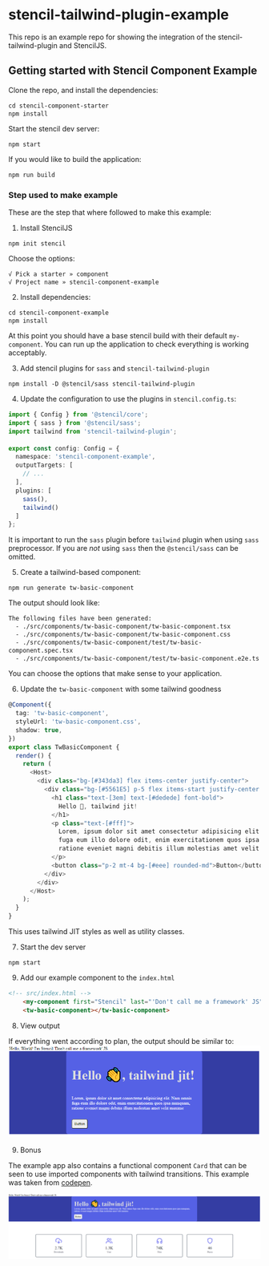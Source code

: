 # stencil-tailwind-plugin-example

This repo is an example repo for showing the integration of the stencil-tailwind-plugin and StencilJS.

## Getting started with Stencil Component Example

Clone the repo, and install the dependencies:
```shell
cd stencil-component-starter
npm install
```

Start the stencil dev server:
```shell
npm start
```

If you would like to build the application:
```shell
npm run build
```

### Step used to make example

These are the step that where followed to make this example:

1. Install StencilJS
```shell
npm init stencil
```

Choose the options:
```
√ Pick a starter » component
√ Project name » stencil-component-example
```

2. Install dependencies:
```shell
cd stencil-component-example
npm install
```
At this point you should have a base stencil build with their default `my-component`. You can run up the application to check everything is working acceptably.

3. Add stencil plugins for `sass` and `stencil-tailwind-plugin`
```shell
npm install -D @stencil/sass stencil-tailwind-plugin
```

4. Update the configuration to use the plugins in `stencil.config.ts`:
```ts
import { Config } from '@stencil/core';
import { sass } from '@stencil/sass';
import tailwind from 'stencil-tailwind-plugin';

export const config: Config = {
  namespace: 'stencil-component-example',
  outputTargets: [
    // ...
  ],
  plugins: [
    sass(),
    tailwind()
  ]
};
```

It is important to run the `sass` plugin before `tailwind` plugin when using `sass` preprocessor. If you are *not* using `sass` then the `@stencil/sass` can be omitted.

5. Create a tailwind-based component:
```shell
npm run generate tw-basic-component
```

The output should look like:
```
The following files have been generated:
  - ./src/components/tw-basic-component/tw-basic-component.tsx
  - ./src/components/tw-basic-component/tw-basic-component.css
  - ./src/components/tw-basic-component/test/tw-basic-component.spec.tsx
  - ./src/components/tw-basic-component/test/tw-basic-component.e2e.ts
```

You can choose the options that make sense to your application.

6. Update the `tw-basic-component` with some tailwind goodness
```ts
@Component({
  tag: 'tw-basic-component',
  styleUrl: 'tw-basic-component.css',
  shadow: true,
})
export class TwBasicComponent {
  render() {
    return (
      <Host>
        <div class="bg-[#343da3] flex items-center justify-center">
          <div class="bg-[#5561E5] p-5 flex items-start justify-center flex-col w-6/12 rounded-lg">
            <h1 class="text-[3em] text-[#dedede] font-bold">
              Hello 👋, tailwind jit!
            </h1>
            <p class="text-[#fff]">
              Lorem, ipsum dolor sit amet consectetur adipisicing elit. Nam omnis
              fuga eum illo dolore odit, enim exercitationem quos ipsa numquam,
              ratione eveniet magni debitis illum molestias amet velit maxime
            </p>
            <button class="p-2 mt-4 bg-[#eee] rounded-md">Button</button>
          </div>
        </div>
      </Host>
    );
  }
}
```

This uses tailwind JIT styles as well as utility classes.

7. Start the dev server
```shell
npm start
```

9. Add our example component to the `index.html`
```html
<!-- src/index.html -->
    <my-component first="Stencil" last="'Don't call me a framework' JS"></my-component>
    <tw-basic-component></tw-basic-component>
```

8. View output

If everything went according to plan, the output should be similar to:
![example-output](stencil-component-example/images/example-output.png)

9. Bonus

The example app also contains a functional component `Card` that can be seen to use imported components with tailwind transitions. This example was taken from [codepen](https://codepen.io/muratbenli/pen/jOWJaZy).

![example-output-cards](stencil-component-example/images/example-output-cards.png)
